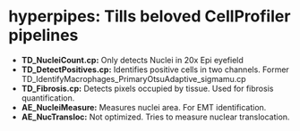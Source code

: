 hyperpipes: Tills beloved CellProfiler pipelines
================================================

* __TD_NucleiCount.cp:__ Only detects Nuclei in 20x Epi eyefield
* __TD_DetectPositives.cp:__ Identifies positive cells in two channels. Former TD_IdentifyMacrophages_PrimaryOtsuAdaptive_sigmamu.cp
* __TD_Fibrosis.cp:__ Detects pixels occupied by tissue. Used for fibrosis quantification.
* __AE_NucleiMeasure:__ Measures nuclei area. For EMT identification.
* __AE_NucTransloc:__ Not optimized. Tries to measure nuclear translocation.
